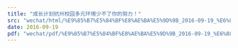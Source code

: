 ```yaml
---
title: "成长计划杭州校园多元环境少不了你的努力！"
src: "wechat/html/%E9%85%B7%E5%84%BF%E8%AE%BA%E5%9D%9B_2016-09-19_%E6%88%90%E9%95%BF%E8%AE%A1%E5%88%92%E6%9D%AD%E5%B7%9E%E6%A0%A1%E5%9B%AD%E5%A4%9A%E5%85%83%E7%8E%AF%E5%A2%83%E5%B0%91%E4%B8%8D%E4%BA%86%E4%BD%A0%E7%9A%84%E5%8A%AA%E5%8A%9B%EF%BC%81.html"
date: 2016-09-19
pdf: "wechat/pdf/%E9%85%B7%E5%84%BF%E8%AE%BA%E5%9D%9B_2016-09-19_%E6%88%90%E9%95%BF%E8%AE%A1%E5%88%92%E6%9D%AD%E5%B7%9E%E6%A0%A1%E5%9B%AD%E5%A4%9A%E5%85%83%E7%8E%AF%E5%A2%83%E5%B0%91%E4%B8%8D%E4%BA%86%E4%BD%A0%E7%9A%84%E5%8A%AA%E5%8A%9B%EF%BC%81.pdf"
---
```

